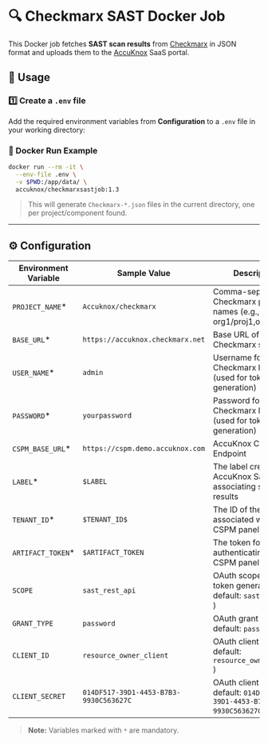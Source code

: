 # 🔍 Checkmarx SAST Docker Job

This Docker job fetches **SAST scan results** from [Checkmarx](https://www.checkmarx.com/) in JSON format and uploads them to the [AccuKnox](https://accuknox.com) SaaS portal.

## 🚀 Usage

### 1️⃣ Create a `.env` file
Add the required environment variables from **Configuration**  to a `.env` file in your working directory:

### 🐳 Docker Run Example

```bash
docker run --rm -it \
  --env-file .env \
  -v $PWD:/app/data/ \
  accuknox/checkmarxsastjob:1.3
```

> This will generate `Checkmarx-*.json` files in the current directory, one per project/component found.

---

## ⚙️ Configuration

| Environment Variable | Sample Value                           | Description                                        |
| ---------------- | -------------------------------------- | -------------------------------------------------------- |
| `PROJECT_NAME`\* | `Accuknox/checkmarx`                   | Comma-separated Checkmarx project names (e.g., org1/proj1,org2/proj2)                |
| `BASE_URL`\*     | `https://accuknox.checkmarx.net`       | Base URL of the Checkmarx server                         |
| `USER_NAME`\*    | `admin`                                | Username for Checkmarx login (used for token generation) |
| `PASSWORD`\*     | `yourpassword`                         | Password for Checkmarx login (used for token generation) |
| `CSPM_BASE_URL`\*| `https://cspm.demo.accuknox.com`       | AccuKnox CSPM API Endpoint                               |
| `LABEL`\*        | `$LABEL `                              | The label created in AccuKnox SaaS for associating scan results |
| `TENANT_ID`\*    | `$TENANT_ID$`                          |  The ID of the tenant associated with the CSPM panel   |
| `ARTIFACT_TOKEN`\* | `$ARTIFACT_TOKEN`                    | The token for authenticating with the CSPM panel |
| `SCOPE`          | `sast_rest_api`                        | OAuth scope used for token generation ( default: `sast_rest_api` ) |
| `GRANT_TYPE`     | `password`                             | OAuth grant type ( default: `password` )                   |
| `CLIENT_ID`      | `resource_owner_client`                | OAuth client ID ( default: `resource_owner_client` )       |
| `CLIENT_SECRET`  | `014DF517-39D1-4453-B7B3-9930C563627C` | OAuth client secret  ( default: `014DF517-39D1-4453-B7B3-9930C563627C` ) |

> **Note:** Variables marked with `*` are mandatory.
